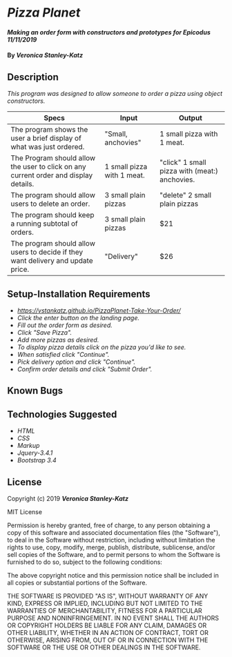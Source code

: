 # _Pizza Planet_

#### _Making an order form with constructors and prototypes for Epicodus 11/11/2019_

#### By _**Veronica Stanley-Katz**_

## Description

_This program was designed to allow someone to order a pizza using object constructors._

|Specs|Input|Output|
|-|-|-|
|The program shows the user a brief display of what was just ordered. |"Small, anchovies"|1 small pizza with 1 meat.|
|The Program should allow the user to click on any current order and display details.|1 small pizza with 1 meat.| "click" 1 small pizza with (meat:) anchovies.|
|The program should allow users to delete an order.|3 small plain pizzas| "delete" 2 small plain pizzas|
|The program should keep a running subtotal of orders.|3 small plain pizzas|$21|
|The program should allow users to decide if they want delivery and update price.| "Delivery"| $26|

## Setup-Installation Requirements

* _https://vstankatz.github.io/PizzaPlanet-Take-Your-Order/_
* _Click the enter button on the landing page._
* _Fill out the order form as desired._
* _Click "Save Pizza"._
* _Add more pizzas as desired._
* _To display pizza details click on the pizza you'd like to see._
* _When satisfied click "Continue"._
* _Pick delivery option and click "Continue"._
* _Confirm order details and click "Submit Order"._

## Known Bugs


## Technologies Suggested
* _HTML_
* _CSS_
* _Markup_
* _Jquery-3.4.1_
* _Bootstrap 3.4_

## License

Copyright (c) 2019 **_Veronica Stanley-Katz_**

MIT License

Permission is hereby granted, free of charge, to any person obtaining a copy
of this software and associated documentation files (the "Software"), to deal
in the Software without restriction, including without limitation the rights
to use, copy, modify, merge, publish, distribute, sublicense, and/or sell
copies of the Software, and to permit persons to whom the Software is
furnished to do so, subject to the following conditions:

The above copyright notice and this permission notice shall be included in all
copies or substantial portions of the Software.

THE SOFTWARE IS PROVIDED "AS IS", WITHOUT WARRANTY OF ANY KIND, EXPRESS OR
IMPLIED, INCLUDING BUT NOT LIMITED TO THE WARRANTIES OF MERCHANTABILITY,
FITNESS FOR A PARTICULAR PURPOSE AND NONINFRINGEMENT. IN NO EVENT SHALL THE
AUTHORS OR COPYRIGHT HOLDERS BE LIABLE FOR ANY CLAIM, DAMAGES OR OTHER
LIABILITY, WHETHER IN AN ACTION OF CONTRACT, TORT OR OTHERWISE, ARISING FROM,
OUT OF OR IN CONNECTION WITH THE SOFTWARE OR THE USE OR OTHER DEALINGS IN THE
SOFTWARE.
